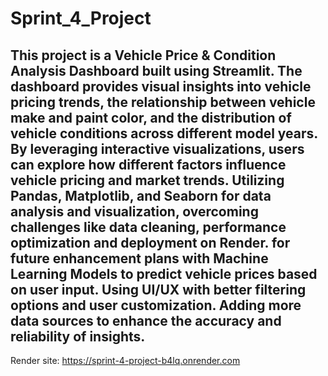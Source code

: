 # Sprint_4_Project

## This project is a Vehicle Price & Condition Analysis Dashboard built using Streamlit. The dashboard provides visual insights into vehicle pricing trends, the relationship between vehicle make and paint color, and the distribution of vehicle conditions across different model years. By leveraging interactive visualizations, users can explore how different factors influence vehicle pricing and market trends. Utilizing Pandas, Matplotlib, and Seaborn for data analysis and visualization, overcoming challenges like data cleaning, performance optimization and deployment on Render. for future enhancement plans with Machine Learning Models to predict vehicle prices based on user input. Using UI/UX with better filtering options and user customization. Adding more data sources to enhance the accuracy and reliability of insights.

Render site: https://sprint-4-project-b4lq.onrender.com

